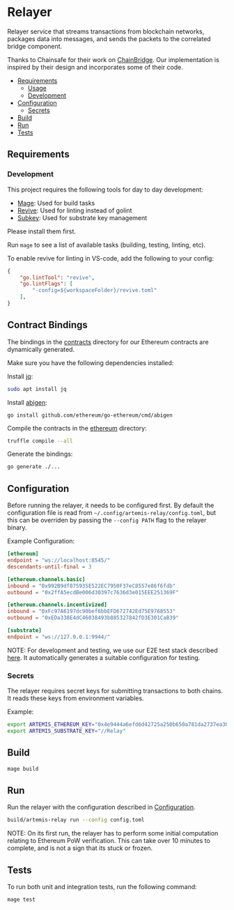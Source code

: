 # Relayer

Relayer service that streams transactions from blockchain networks, packages data into messages, and sends the packets to the correlated bridge component.

Thanks to Chainsafe for their work on [ChainBridge](https://github.com/ChainSafe/ChainBridge). Our implementation is inspired by their design and incorporates some of their code.

- [Requirements](#requirements)
  - [Usage](#usage)
  - [Development](#development)
- [Configuration](#configuration)
  - [Secrets](#secrets)
- [Build](#build)
- [Run](#run)
- [Tests](#tests)

## Requirements


### Development

This project requires the following tools for day to day development:

- [Mage](https://magefile.org/): Used for build tasks
- [Revive](https://github.com/mgechev/revive): Used for linting instead of golint
- [Subkey](https://substrate.dev/docs/en/knowledgebase/integrate/subkey): Used for substrate key management

Please install them first.

Run `mage` to see a list of available tasks (building, testing, linting, etc).

To enable revive for linting in VS-code, add the following to your config:

```json
{
    "go.lintTool": "revive",
    "go.lintFlags": [
        "-config=${workspaceFolder}/revive.toml"
    ],
}
```

## Contract Bindings

The bindings in the [contracts](contracts/) directory for our Ethereum contracts are dynamically generated.

Make sure you have the following dependencies installed:

Install [jq](https://stedolan.github.io/jq/):

```bash
sudo apt install jq
```

Install [abigen](https://geth.ethereum.org/docs/dapp/native-bindings):

```
go install github.com/ethereum/go-ethereum/cmd/abigen
```

Compile the contracts in the [ethereum](../ethereum) directory:

```bash
truffle compile --all
```

Generate the bindings:

```bash
go generate ./...
```

## Configuration

Before running the relayer, it needs to be configured first. By default the configuration file is read from  `~/.config/artemis-relay/config.toml`, but this can be overriden by passing the `--config PATH` flag to the relayer binary.

Example Configuration:

```toml
[ethereum]
endpoint = "ws://localhost:8545/"
descendants-until-final = 3

[ethereum.channels.basic]
inbound = "0x992B9df075935E522EC7950F37eC8557e86f6fdb"
outbound = "0x2ffA5ecdBe006d30397c7636d3e015EEE251369F"

[ethereum.channels.incentivized]
inbound = "0xFc97A6197dc90bef6bbEFD672742Ed75E9768553"
outbound = "0xEDa338E4dC46038493b885327842fD3E301CaB39"

[substrate]
endpoint = "ws://127.0.0.1:9944/"
```

NOTE: For development and testing, we use our E2E test stack described [here](../test/README.md). It automatically generates a suitable configuration for testing.

### Secrets

The relayer requires secret keys for submitting transactions to both chains. It reads these keys from environment variables.

Example:

```bash
export ARTEMIS_ETHEREUM_KEY="0x4e9444a6efd6d42725a250b650a781da2737ea308c839eaccb0f7f3dbd2fea77"
export ARTEMIS_SUBSTRATE_KEY="//Relay"
```

## Build

```bash
mage build
```

## Run

Run the relayer with the configuration described in [Configuration](#configuration).

```bash
build/artemis-relay run --config config.toml
```

NOTE: On its first run, the relayer has to perform some initial computation relating to Ethereum PoW verification. This can take over 10 minutes to complete, and is not a sign that its stuck or frozen.

## Tests

To run both unit and integration tests, run the following command:

```bash
mage test
```

